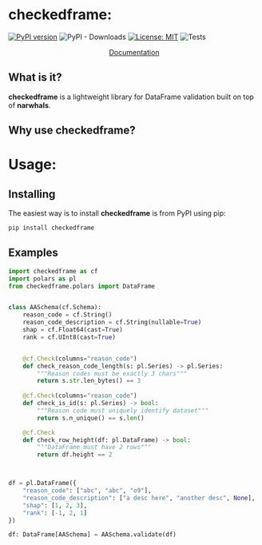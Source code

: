 # checkedframe:
[![PyPI version](https://badge.fury.io/py/checkedframe.svg)](https://badge.fury.io/py/checkedframe)
![PyPI - Downloads](https://img.shields.io/pypi/dm/checkedframe)
[![License: MIT](https://img.shields.io/badge/License-MIT-yellow.svg)](https://opensource.org/licenses/MIT)
![Tests](https://github.com/CangyuanLi/checkedframe/actions/workflows/tests.yaml/badge.svg)

<p align="center">
  <a href="https://cangyuanli.github.io/checkedframe/">Documentation</a>
<br>
</p>

## What is it?

**checkedframe** is a lightweight library for DataFrame validation built on top of **narwhals**.

## Why use checkedframe?

# Usage:

## Installing

The easiest way is to install **checkedframe** is from PyPI using pip:

```sh
pip install checkedframe
```

## Examples

```python
import checkedframe as cf
import polars as pl
from checkedframe.polars import DataFrame


class AASchema(cf.Schema):
    reason_code = cf.String()
    reason_code_description = cf.String(nullable=True)
    shap = cf.Float64(cast=True)
    rank = cf.UInt8(cast=True)


    @cf.Check(columns="reason_code")
    def check_reason_code_length(s: pl.Series) -> pl.Series:
        """Reason codes must be exactly 3 chars"""
        return s.str.len_bytes() == 3
    
    @cf.Check(columns="reason_code")
    def check_is_id(s: pl.Series) -> bool:
        """Reason code must uniquely identify dataset"""
        return s.n_unique() == s.len()

    @cf.Check
    def check_row_height(df: pl.DataFrame) -> bool:
        """DataFrame must have 2 rows"""
        return df.height == 2



df = pl.DataFrame({
    "reason_code": ["abc", "abc", "o9"], 
    "reason_code_description": ["a desc here", "another desc", None],
    "shap": [1, 2, 3],
    "rank": [-1, 2, 1]
})

df: DataFrame[AASchema] = AASchema.validate(df)
```